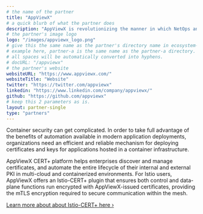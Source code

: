 ```yaml
---
# the name of the partner
title: "AppViewX"
# a quick blurb of what the partner does
description: "AppViewX is revolutionizing the manner in which NetOps and SecOps teams deliver services to the rest of Enterprise IT."
# the partner's image logo
logo: "/images/appviewx_logo.png"
# give this the same name as the partner's directory name in ecosystem-partners.
# example here, partner-a is the same name as the partner-a directory.
# all spaces will be automatically converted into hyphens.
# docURL: "/appviewx"
# the partner's website
websiteURL: "https://www.appviewx.com/"
websiteTitle: "Website"
twitter: "https://twitter.com/appviewx"
linkedin: "https://www.linkedin.com/company/appviewx/"
github: "https://github.com/appviewx"
# keep this 2 parameters as is.
layout: partner-single
type: "partners"
---
```


Container security can get complicated. In order to take full advantage of the benefits of automation available in 
modern application deployments, organizations need an efficient and reliable mechanism for deploying certificates and 
keys for applications hosted in a container infrastructure.

AppViewX CERT+ platform helps enterprises discover and manage certificates, and automate the entire lifecycle of their 
internal and external PKI in multi-cloud and containerized environments. For Istio users, AppViewX offers an 
Istio-CERT+ plugin that ensures both control and data-plane functions run encrypted with AppViewX-issued certificates, 
providing the mTLS encryption required to secure communication within the mesh.

[Learn more about about Istio-CERT+ here ›](https://www.appviewx.com/blogs/managing-certificate-lifecycles-for-container-based-implementations/)
